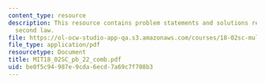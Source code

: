 ```yaml
---
content_type: resource
description: This resource contains problem statements and solutions related to Kepler's
  second law.
file: https://ol-ocw-studio-app-qa.s3.amazonaws.com/courses/18-02sc-multivariable-calculus-fall-2010/be0f5c94987e9cda6ecd7a69c7f708b3_MIT18_02SC_pb_22_comb.pdf
file_type: application/pdf
resourcetype: Document
title: MIT18_02SC_pb_22_comb.pdf
uid: be0f5c94-987e-9cda-6ecd-7a69c7f708b3
---
```

